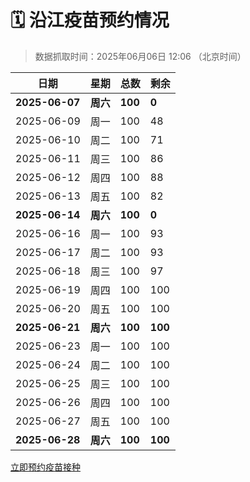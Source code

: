 # 🗓️ 沿江疫苗预约情况

> 数据抓取时间：2025年06月06日 12:06 （北京时间）

| 日期 | 星期 | 总数 | 剩余 |
|------|------|------|------|
| **2025-06-07** | **周六** | **100** | **0** |
| 2025-06-09 | 周一 | 100 | 48 |
| 2025-06-10 | 周二 | 100 | 71 |
| 2025-06-11 | 周三 | 100 | 86 |
| 2025-06-12 | 周四 | 100 | 88 |
| 2025-06-13 | 周五 | 100 | 82 |
| **2025-06-14** | **周六** | **100** | **0** |
| 2025-06-16 | 周一 | 100 | 93 |
| 2025-06-17 | 周二 | 100 | 93 |
| 2025-06-18 | 周三 | 100 | 97 |
| 2025-06-19 | 周四 | 100 | 100 |
| 2025-06-20 | 周五 | 100 | 100 |
| **2025-06-21** | **周六** | **100** | **100** |
| 2025-06-23 | 周一 | 100 | 100 |
| 2025-06-24 | 周二 | 100 | 100 |
| 2025-06-25 | 周三 | 100 | 100 |
| 2025-06-26 | 周四 | 100 | 100 |
| 2025-06-27 | 周五 | 100 | 100 |
| **2025-06-28** | **周六** | **100** | **100** |


<div class="button-container">
<a class="btn" href="http://yfzweb.ishequ.net/#/login" target="_blank">立即预约疫苗接种</a>
</div>
